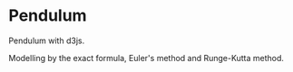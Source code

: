 # Pendulum
Pendulum with d3js.

Modelling by the exact formula, Euler's method and Runge-Kutta method.
